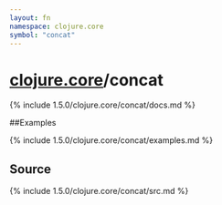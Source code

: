 ```yaml
---
layout: fn
namespace: clojure.core
symbol: "concat"
---
```


# [clojure.core](../)/concat

{% include 1.5.0/clojure.core/concat/docs.md %}

##Examples

{% include 1.5.0/clojure.core/concat/examples.md %}
## Source
{% include 1.5.0/clojure.core/concat/src.md %}

